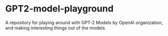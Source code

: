 # GPT2-model-playground
A repository for playing around with GPT-2 Models by OpenAI organization, and making interesting things out of the models.
